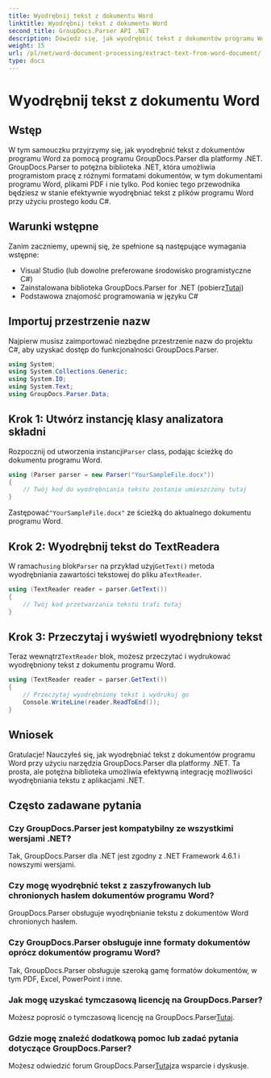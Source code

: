 ```yaml
---
title: Wyodrębnij tekst z dokumentu Word
linktitle: Wyodrębnij tekst z dokumentu Word
second_title: GroupDocs.Parser API .NET
description: Dowiedz się, jak wyodrębnić tekst z dokumentów programu Word za pomocą programu GroupDocs.Parser dla platformy .NET. Przewodnik krok po kroku z przykładami kodu.
weight: 15
url: /pl/net/word-document-processing/extract-text-from-word-document/
type: docs
---
```

# Wyodrębnij tekst z dokumentu Word

## Wstęp
W tym samouczku przyjrzymy się, jak wyodrębnić tekst z dokumentów programu Word za pomocą programu GroupDocs.Parser dla platformy .NET. GroupDocs.Parser to potężna biblioteka .NET, która umożliwia programistom pracę z różnymi formatami dokumentów, w tym dokumentami programu Word, plikami PDF i nie tylko. Pod koniec tego przewodnika będziesz w stanie efektywnie wyodrębniać tekst z plików programu Word przy użyciu prostego kodu C#.
## Warunki wstępne
Zanim zaczniemy, upewnij się, że spełnione są następujące wymagania wstępne:
- Visual Studio (lub dowolne preferowane środowisko programistyczne C#)
- Zainstalowana biblioteka GroupDocs.Parser for .NET (pobierz[Tutaj](https://releases.groupdocs.com/parser/net/))
- Podstawowa znajomość programowania w języku C#

## Importuj przestrzenie nazw
Najpierw musisz zaimportować niezbędne przestrzenie nazw do projektu C#, aby uzyskać dostęp do funkcjonalności GroupDocs.Parser.
```csharp
using System;
using System.Collections.Generic;
using System.IO;
using System.Text;
using GroupDocs.Parser.Data;
```
## Krok 1: Utwórz instancję klasy analizatora składni
 Rozpocznij od utworzenia instancji`Parser` class, podając ścieżkę do dokumentu programu Word.
```csharp
using (Parser parser = new Parser("YourSampleFile.docx"))
{
    // Twój kod do wyodrębniania tekstu zostanie umieszczony tutaj
}
```
 Zastępować`"YourSampleFile.docx"` ze ścieżką do aktualnego dokumentu programu Word.
## Krok 2: Wyodrębnij tekst do TextReadera
 W ramach`using` blok`Parser` na przykład użyj`GetText()` metoda wyodrębniania zawartości tekstowej do pliku a`TextReader`.
```csharp
using (TextReader reader = parser.GetText())
{
    // Twój kod przetwarzania tekstu trafi tutaj
}
```
## Krok 3: Przeczytaj i wyświetl wyodrębniony tekst
 Teraz wewnątrz`TextReader` blok, możesz przeczytać i wydrukować wyodrębniony tekst z dokumentu programu Word.
```csharp
using (TextReader reader = parser.GetText())
{
    // Przeczytaj wyodrębniony tekst i wydrukuj go
    Console.WriteLine(reader.ReadToEnd());
}
```

## Wniosek
Gratulacje! Nauczyłeś się, jak wyodrębniać tekst z dokumentów programu Word przy użyciu narzędzia GroupDocs.Parser dla platformy .NET. Ta prosta, ale potężna biblioteka umożliwia efektywną integrację możliwości wyodrębniania tekstu z aplikacjami .NET.

## Często zadawane pytania
### Czy GroupDocs.Parser jest kompatybilny ze wszystkimi wersjami .NET?
Tak, GroupDocs.Parser dla .NET jest zgodny z .NET Framework 4.6.1 i nowszymi wersjami.
### Czy mogę wyodrębnić tekst z zaszyfrowanych lub chronionych hasłem dokumentów programu Word?
GroupDocs.Parser obsługuje wyodrębnianie tekstu z dokumentów Word chronionych hasłem.
### Czy GroupDocs.Parser obsługuje inne formaty dokumentów oprócz dokumentów programu Word?
Tak, GroupDocs.Parser obsługuje szeroką gamę formatów dokumentów, w tym PDF, Excel, PowerPoint i inne.
### Jak mogę uzyskać tymczasową licencję na GroupDocs.Parser?
 Możesz poprosić o tymczasową licencję na GroupDocs.Parser[Tutaj](https://purchase.groupdocs.com/temporary-license/).
### Gdzie mogę znaleźć dodatkową pomoc lub zadać pytania dotyczące GroupDocs.Parser?
 Możesz odwiedzić forum GroupDocs.Parser[Tutaj](https://forum.groupdocs.com/c/parser/17)za wsparcie i dyskusje.